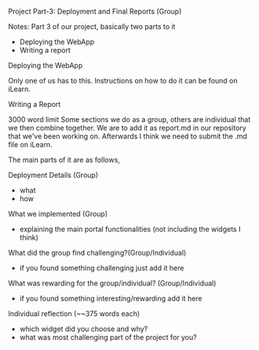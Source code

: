 Project Part-3: Deployment and Final Reports (Group)

Notes:
Part 3 of our project, basically two parts to it

- Deploying the WebApp
- Writing a report

Deploying the WebApp

Only one of us has to this. Instructions on how to do it can be found on iLearn.

Writing a Report

3000 word limit
Some sections we do as a group, others are individual that we then combine together.
We are to add it as report.md in our repository that we've been working on. Afterwards I think we need to submit the .md file on iLearn.

The main parts of it are as follows,

Deployment Details (Group)

- what
- how

What we implemented (Group)

- explaining the main portal functionalities (not including the widgets I think)

What did the group find challenging?(Group/Individual)

- if you found something challenging just add it here

What was rewarding for the group/individual? (Group/Individual)

- if you found something interesting/rewarding add it here

Individual reflection (~~375 words each)

- which widget did you choose and why?
- what was most challenging part of the project for you?
